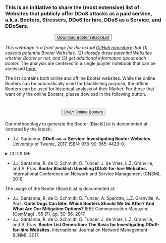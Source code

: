 ### This is an initiative to share the (most extensive) list of Websites that publicly offer DDoS attacks as a paid service, a.k.a. **Booters**, Stressers, DDoS for hire, DDoS as a Service, and DDoSers. 

 <a href="https://github.com/jjsantanna/booters_ecosystem_analysis/blob/master/booters_ecosystem_analysis.ipynb" target="_blank">
 <input type="button" value="Download Booter (Black)List" href="https://google.com" style="display: block; margin: 0 auto;"> 
 </a>

*This webpage is a front-page for the actual [GitHub repository](https://github.com/jjsantanna/booters_ecosystem_analysis) that (1) collects potential Booter Websites, (2) classify these potential Websites whether Booter or not, and (3) get additional information about each booter.* The analysis are centered in a single jupyter notebook that can be accessed <a href="https://github.com/jjsantanna/booters_ecosystem_analysis/blob/master/booters_ecosystem_analysis.ipynb" target="_blank">here!</a>


The list contains both online and offline Booter websites. While the online Booters can be automatically used for blacklisting purpose, the offline Booters can be used for historical analysis of their Market. For those that want only the online Booters, please dowload in the following button.

<h1> <input type="button" value="ONLY Online Booters" href="https://google.com" style="display: block; margin: 0 auto;"> </h1>

Our methodology to generate the Booter (Black)List is documented at (ordered by the latest):
- J.J. Santanna. **DDoS-as-a-Service: Investigating Booter Websites.** University of Twente, 2017, ISBN: 978-90-365-4429-0.


<details><summary>CLICK ME</summary>
<p>

#### yes, even hidden code blocks!

```python
print("hello world!")
```

</p>
</details>


- J.J. Santanna, R. de O. Schmidt, D. Tuncer, J. de Vries, L.Z. Granville, and A. Pras. **Booter Blacklist: Unveiling DDoS-for-hire Websites.** International Conference on Network and Service Management (CNSM). 2016.

The usage of the Booter (Black)List is documented at:
- J.J. Santanna, R. de O. Schmidt, D. Tuncer, A. Sperotto, L.Z. Granville, A. Pras. **Quite Dogs Can Bite: Which Booters Should We Go After? And What Are Our Mitigation Options?** IEEE Communication Magazine (ComMag) , 55 (7), pp. 50–56, 2017.
- J.J. Santanna, R. de O. Schmidt, D. Tuncer, J. de Vries, L.Z. Granville, and A. Pras. **Booter List Generation: The Basis for Investigating DDoS-for-hire Websites.** International Journal on Network Management (IJNM), 2017.
